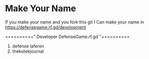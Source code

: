 # Make Your Name

If you make your name and you fork this git
I Can make your name in https://defensegame.rf.gd/devolopment

=========+" Developer DefenseGame.rf.gd "+=========
1. defense laferen
2. thekotekjournal
